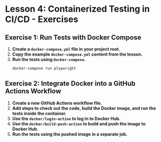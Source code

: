 # Lesson 4: Containerized Testing in CI/CD - Exercises

## Exercise 1: Run Tests with Docker Compose

1. **Create a `docker-compose.yml` file in your project root.**
2. **Copy the example `docker-compose.yml` content from the lesson.**
3. **Run the tests using `docker-compose`.**
   ```bash
   docker-compose run playwright
   ```

## Exercise 2: Integrate Docker into a GitHub Actions Workflow

1. **Create a new GitHub Actions workflow file.**
2. **Add steps to check out the code, build the Docker image, and run the tests inside the container.**
3. **Use the `docker/login-action` to log in to Docker Hub.**
4. **Use the `docker/build-push-action` to build and push the image to Docker Hub.**
5. **Run the tests using the pushed image in a separate job.**